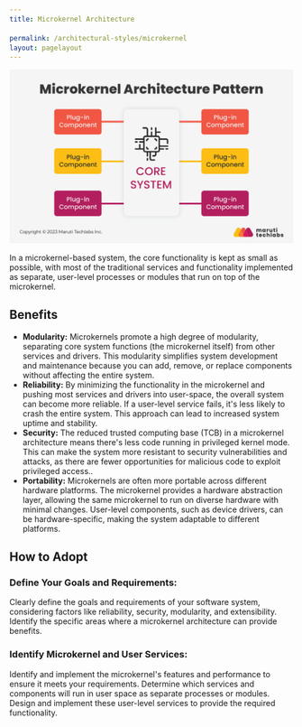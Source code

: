 ```yaml
---
title: Microkernel Architecture

permalink: /architectural-styles/microkernel
layout: pagelayout
---
```


![Microkernel Architecture](./../../pictures/Microkernel1.jpg)

In a microkernel-based system, the core functionality is kept as small as possible, with most of the traditional services and functionality implemented as separate, user-level processes or modules that run on top of the microkernel.



## Benefits

- **Modularity:**  Microkernels promote a high degree of modularity, separating core system functions (the microkernel itself) from other services and drivers. This modularity simplifies system development and maintenance because you can add, remove, or replace components without affecting the entire system.
- **Reliability:** By minimizing the functionality in the microkernel and pushing most services and drivers into user-space, the overall system can become more reliable. If a user-level service fails, it's less likely to crash the entire system. This approach can lead to increased system uptime and stability. 
- **Security:** The reduced trusted computing base (TCB) in a microkernel architecture means there's less code running in privileged kernel mode. This can make the system more resistant to security vulnerabilities and attacks, as there are fewer opportunities for malicious code to exploit privileged access..
- **Portability:** Microkernels are often more portable across different hardware platforms. The microkernel provides a hardware abstraction layer, allowing the same microkernel to run on diverse hardware with minimal changes. User-level components, such as device drivers, can be hardware-specific, making the system adaptable to different platforms.


## How to Adopt

### Define Your Goals and Requirements:
Clearly define the goals and requirements of your software system, considering factors like reliability, security, modularity, and extensibility.
Identify the specific areas where a microkernel architecture can provide benefits.

### Identify Microkernel and User  Services:
Identify and implement the microkernel's features and performance to ensure it meets your requirements.
Determine which services and components will run in user space as separate processes or modules.
Design and implement these user-level services to provide the required functionality.
